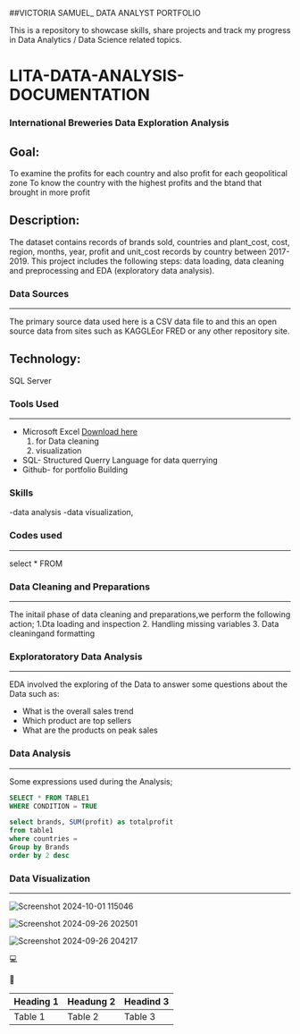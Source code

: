 ##VICTORIA SAMUEL_ DATA ANALYST PORTFOLIO 

This is a repository to showcase skills, share projects and track my progress in Data Analytics / Data Science related topics.

# LITA-DATA-ANALYSIS-DOCUMENTATION

### International Breweries Data Exploration Analysis

**Goal:**
---
To examine the profits for each country and also profit for each geopolitical zone
To know the country with the highest profits and the btand that brought in more profit


**Description:**
---
The dataset contains records of brands sold, countries and plant_cost, cost, region, months, year, profit and unit_cost records by country between 2017-2019. This project includes the following steps: data loading, data cleaning and preprocessing and EDA (exploratory data analysis).

### Data Sources
---
The primary source data used here is a CSV data file to and this an open source data from sites such as KAGGLEor FRED or any other repository site.

**Technology:**
---
SQL Server

### Tools Used
---
- Microsoft Excel [Download here](https://www.microsoft.com)
     1. for Data cleaning
     2. visualization
- SQL- Structured Querry Language for data querrying
- Github- for portfolio Building

### Skills 
  -data analysis 
  -data visualization, 


### Codes used
---
  select 
  *
  FROM
    

### Data Cleaning and Preparations
---
The initail phase of data cleaning and preparations,we perform the following action;
1.Dta loading and inspection
2. Handling missing variables
3. Data cleaningand formatting

### Exploratoratory Data Analysis
---
EDA involved the exploring of the Data to answer some questions about the Data such as:
 - What is the overall sales trend
 - Which product are top sellers
 - What are the products on peak sales
   
### Data Analysis
---
Some expressions used during the Analysis;

```SQL
SELECT * FROM TABLE1
WHERE CONDITION = TRUE
```

```SQL
select brands, SUM(profit) as totalprofit
from table1
where countries = 
Group by Brands 
order by 2 desc
```

### Data Visualization
---

![Screenshot 2024-10-01 115046](https://github.com/user-attachments/assets/1b7ff397-227c-4022-92d0-19ef2969892d)


![Screenshot 2024-09-26 202501](https://github.com/user-attachments/assets/1f34e3a5-51d5-41bf-ac94-997dcbf10601)


![Screenshot 2024-09-26 204217](https://github.com/user-attachments/assets/2dd3ba81-e8fa-464c-8323-529545ab761c)


 💻
 
 🥇

|Heading 1|Headung 2|Headind 3|
|---------|---------|---------|
|Table 1|Table 2|Table 3|
